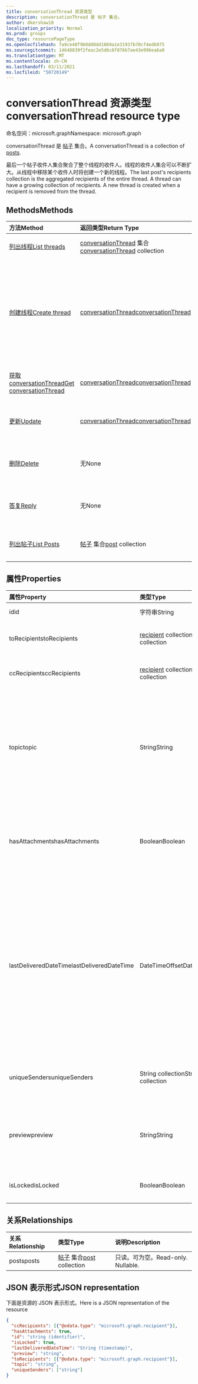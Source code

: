 ```yaml
---
title: conversationThread 资源类型
description: conversationThread 是 帖子 集合。
author: dkershaw10
localization_priority: Normal
ms.prod: groups
doc_type: resourcePageType
ms.openlocfilehash: fa9ce48f9b0dd0dd1869a1e31937b70cf4edb975
ms.sourcegitcommit: 14648839f2feac2e5d6c8f876b7ae43e996ea6a0
ms.translationtype: MT
ms.contentlocale: zh-CN
ms.lasthandoff: 03/11/2021
ms.locfileid: "50720149"
---
```

# <a name="conversationthread-resource-type"></a><span data-ttu-id="92a58-103">conversationThread 资源类型</span><span class="sxs-lookup"><span data-stu-id="92a58-103">conversationThread resource type</span></span>

<span data-ttu-id="92a58-104">命名空间：microsoft.graph</span><span class="sxs-lookup"><span data-stu-id="92a58-104">Namespace: microsoft.graph</span></span>

<span data-ttu-id="92a58-105">conversationThread 是 [帖子](post.md) 集合。</span><span class="sxs-lookup"><span data-stu-id="92a58-105">A conversationThread is a collection of [posts](post.md).</span></span>

<span data-ttu-id="92a58-p101">最后一个帖子收件人集合聚合了整个线程的收件人。线程的收件人集合可以不断扩大。从线程中移除某个收件人时将创建一个新的线程。</span><span class="sxs-lookup"><span data-stu-id="92a58-p101">The last post's recipients collection is the aggregated recipients of the entire thread. A thread can have a growing collection of recipients. A new thread is created when a recipient is removed from the thread.</span></span>

## <a name="methods"></a><span data-ttu-id="92a58-109">Methods</span><span class="sxs-lookup"><span data-stu-id="92a58-109">Methods</span></span>

| <span data-ttu-id="92a58-110">方法</span><span class="sxs-lookup"><span data-stu-id="92a58-110">Method</span></span>       | <span data-ttu-id="92a58-111">返回类型</span><span class="sxs-lookup"><span data-stu-id="92a58-111">Return Type</span></span>  |<span data-ttu-id="92a58-112">说明</span><span class="sxs-lookup"><span data-stu-id="92a58-112">Description</span></span>|
|:---------------|:--------|:----------|
|[<span data-ttu-id="92a58-113">列出线程</span><span class="sxs-lookup"><span data-stu-id="92a58-113">List threads</span></span>](../api/group-list-threads.md) | <span data-ttu-id="92a58-114">[conversationThread](conversationthread.md) 集合</span><span class="sxs-lookup"><span data-stu-id="92a58-114">[conversationThread](conversationthread.md) collection</span></span> |<span data-ttu-id="92a58-115">获取组的所有线程。</span><span class="sxs-lookup"><span data-stu-id="92a58-115">Get all the threads of a group.</span></span>|
|[<span data-ttu-id="92a58-116">创建线程</span><span class="sxs-lookup"><span data-stu-id="92a58-116">Create thread</span></span>](../api/group-post-threads.md) | [<span data-ttu-id="92a58-117">conversationThread</span><span class="sxs-lookup"><span data-stu-id="92a58-117">conversationThread</span></span>](conversationthread.md) |<span data-ttu-id="92a58-p102">通过首先创建一个线程，启动一个新对话。在组中创建新对话、对话线程和帖子。</span><span class="sxs-lookup"><span data-stu-id="92a58-p102">Start a new conversation by first creating a thread. A new conversation, conversation thread, and post are created in the group.</span></span>|
|[<span data-ttu-id="92a58-120">获取 conversationThread</span><span class="sxs-lookup"><span data-stu-id="92a58-120">Get conversationThread</span></span>](../api/conversationthread-get.md) | [<span data-ttu-id="92a58-121">conversationThread</span><span class="sxs-lookup"><span data-stu-id="92a58-121">conversationThread</span></span>](conversationthread.md) |<span data-ttu-id="92a58-122">获取属于某个组的特定线程。</span><span class="sxs-lookup"><span data-stu-id="92a58-122">Get a specific thread that belongs to a group.</span></span> |
|[<span data-ttu-id="92a58-123">更新</span><span class="sxs-lookup"><span data-stu-id="92a58-123">Update</span></span>](../api/conversationthread-update.md) | [<span data-ttu-id="92a58-124">conversationThread</span><span class="sxs-lookup"><span data-stu-id="92a58-124">conversationThread</span></span>](conversationthread.md)  |<span data-ttu-id="92a58-125">更新 conversationThread 对象</span><span class="sxs-lookup"><span data-stu-id="92a58-125">Update conversationThread object.</span></span> |
|[<span data-ttu-id="92a58-126">删除</span><span class="sxs-lookup"><span data-stu-id="92a58-126">Delete</span></span>](../api/conversationthread-delete.md) | <span data-ttu-id="92a58-127">无</span><span class="sxs-lookup"><span data-stu-id="92a58-127">None</span></span> |<span data-ttu-id="92a58-128">删除 conversationThread 对象</span><span class="sxs-lookup"><span data-stu-id="92a58-128">Delete conversationThread object.</span></span> |
|[<span data-ttu-id="92a58-129">答复</span><span class="sxs-lookup"><span data-stu-id="92a58-129">Reply</span></span>](../api/conversationthread-reply.md)|<span data-ttu-id="92a58-130">无</span><span class="sxs-lookup"><span data-stu-id="92a58-130">None</span></span>|<span data-ttu-id="92a58-131">通过新建 Post 实体答复此线程。</span><span class="sxs-lookup"><span data-stu-id="92a58-131">Reply to this thread by creating a new Post entity.</span></span>|
|[<span data-ttu-id="92a58-132">列出帖子</span><span class="sxs-lookup"><span data-stu-id="92a58-132">List Posts</span></span>](../api/conversationthread-list-posts.md) |<span data-ttu-id="92a58-133">[帖子](post.md) 集合</span><span class="sxs-lookup"><span data-stu-id="92a58-133">[post](post.md) collection</span></span>| <span data-ttu-id="92a58-134">获取指定线程的帖子。</span><span class="sxs-lookup"><span data-stu-id="92a58-134">Get the posts of the specified thread.</span></span> |

## <a name="properties"></a><span data-ttu-id="92a58-135">属性</span><span class="sxs-lookup"><span data-stu-id="92a58-135">Properties</span></span>
| <span data-ttu-id="92a58-136">属性</span><span class="sxs-lookup"><span data-stu-id="92a58-136">Property</span></span>              | <span data-ttu-id="92a58-137">类型</span><span class="sxs-lookup"><span data-stu-id="92a58-137">Type</span></span>                                 | <span data-ttu-id="92a58-138">说明</span><span class="sxs-lookup"><span data-stu-id="92a58-138">Description</span></span>                                                                                                                                                                                      |
|:----------------------|:-------------------------------------|:-------------------------------------------------------------------------------------------------------------------------------------------------------------------------------------------------|
| <span data-ttu-id="92a58-139">id</span><span class="sxs-lookup"><span data-stu-id="92a58-139">id</span></span>                    | <span data-ttu-id="92a58-140">字符串</span><span class="sxs-lookup"><span data-stu-id="92a58-140">String</span></span>                               | <span data-ttu-id="92a58-141">只读。</span><span class="sxs-lookup"><span data-stu-id="92a58-141">Read-only.</span></span>                                                                                                                                                                                       |
| <span data-ttu-id="92a58-142">toRecipients</span><span class="sxs-lookup"><span data-stu-id="92a58-142">toRecipients</span></span>          | <span data-ttu-id="92a58-143">[recipient](recipient.md) collection</span><span class="sxs-lookup"><span data-stu-id="92a58-143">[recipient](recipient.md) collection</span></span> | <span data-ttu-id="92a58-144">收件人：线程的收件人。</span><span class="sxs-lookup"><span data-stu-id="92a58-144">The To: recipients for the thread.</span></span>                                                                                                                                                               |
| <span data-ttu-id="92a58-145">ccRecipients</span><span class="sxs-lookup"><span data-stu-id="92a58-145">ccRecipients</span></span>          | <span data-ttu-id="92a58-146">[recipient](recipient.md) collection</span><span class="sxs-lookup"><span data-stu-id="92a58-146">[recipient](recipient.md) collection</span></span> | <span data-ttu-id="92a58-147">抄送：线程的收件人。</span><span class="sxs-lookup"><span data-stu-id="92a58-147">The Cc: recipients for the thread.</span></span>                                                                                                                                                               |
| <span data-ttu-id="92a58-148">topic</span><span class="sxs-lookup"><span data-stu-id="92a58-148">topic</span></span>                 | <span data-ttu-id="92a58-149">String</span><span class="sxs-lookup"><span data-stu-id="92a58-149">String</span></span>                               | <span data-ttu-id="92a58-p103">对话的主题。在创建对话时可设置此属性，但无法对其进行更新。</span><span class="sxs-lookup"><span data-stu-id="92a58-p103">The topic of the conversation. This property can be set when the conversation is created, but it cannot be updated.</span></span>                                                                              |
| <span data-ttu-id="92a58-152">hasAttachments</span><span class="sxs-lookup"><span data-stu-id="92a58-152">hasAttachments</span></span>        | <span data-ttu-id="92a58-153">Boolean</span><span class="sxs-lookup"><span data-stu-id="92a58-153">Boolean</span></span>                              | <span data-ttu-id="92a58-154">指示此线程中的任意帖子是否至少具有一个附件。</span><span class="sxs-lookup"><span data-stu-id="92a58-154">Indicates whether any of the posts within this thread has at least one attachment.</span></span>                                                                                                               |
| <span data-ttu-id="92a58-155">lastDeliveredDateTime</span><span class="sxs-lookup"><span data-stu-id="92a58-155">lastDeliveredDateTime</span></span> | <span data-ttu-id="92a58-156">DateTimeOffset</span><span class="sxs-lookup"><span data-stu-id="92a58-156">DateTimeOffset</span></span>                       | <span data-ttu-id="92a58-157">时间戳类型表示采用 ISO 8601 格式的日期和时间信息，始终采用 UTC 时区。</span><span class="sxs-lookup"><span data-stu-id="92a58-157">The Timestamp type represents date and time information using ISO 8601 format and is always in UTC time.</span></span> <span data-ttu-id="92a58-158">例如，2014 年 1 月 1 日午夜 UTC 为 `2014-01-01T00:00:00Z`</span><span class="sxs-lookup"><span data-stu-id="92a58-158">For example, midnight UTC on Jan 1, 2014 is `2014-01-01T00:00:00Z`</span></span> |
| <span data-ttu-id="92a58-159">uniqueSenders</span><span class="sxs-lookup"><span data-stu-id="92a58-159">uniqueSenders</span></span>         | <span data-ttu-id="92a58-160">String collection</span><span class="sxs-lookup"><span data-stu-id="92a58-160">String collection</span></span>                    | <span data-ttu-id="92a58-161">向此线程发送邮件的所有用户。</span><span class="sxs-lookup"><span data-stu-id="92a58-161">All the users that sent a message to this thread.</span></span>                                                                                                                                                |
| <span data-ttu-id="92a58-162">preview</span><span class="sxs-lookup"><span data-stu-id="92a58-162">preview</span></span>               | <span data-ttu-id="92a58-163">String</span><span class="sxs-lookup"><span data-stu-id="92a58-163">String</span></span>                               | <span data-ttu-id="92a58-164">此对话中最新文章正文的简短摘要。</span><span class="sxs-lookup"><span data-stu-id="92a58-164">A short summary from the body of the latest post in this conversation.</span></span>                                                                                                                           |
| <span data-ttu-id="92a58-165">isLocked</span><span class="sxs-lookup"><span data-stu-id="92a58-165">isLocked</span></span>              | <span data-ttu-id="92a58-166">Boolean</span><span class="sxs-lookup"><span data-stu-id="92a58-166">Boolean</span></span>                              | <span data-ttu-id="92a58-167">指示线程是否已锁定。</span><span class="sxs-lookup"><span data-stu-id="92a58-167">Indicates if the thread is locked.</span></span>                                                                                                                                                               |

## <a name="relationships"></a><span data-ttu-id="92a58-168">关系</span><span class="sxs-lookup"><span data-stu-id="92a58-168">Relationships</span></span>
| <span data-ttu-id="92a58-169">关系</span><span class="sxs-lookup"><span data-stu-id="92a58-169">Relationship</span></span> | <span data-ttu-id="92a58-170">类型</span><span class="sxs-lookup"><span data-stu-id="92a58-170">Type</span></span>   |<span data-ttu-id="92a58-171">说明</span><span class="sxs-lookup"><span data-stu-id="92a58-171">Description</span></span>|
|:---------------|:--------|:----------|
|<span data-ttu-id="92a58-172">posts</span><span class="sxs-lookup"><span data-stu-id="92a58-172">posts</span></span>|<span data-ttu-id="92a58-173">[帖子](post.md) 集合</span><span class="sxs-lookup"><span data-stu-id="92a58-173">[post](post.md) collection</span></span>| <span data-ttu-id="92a58-p105">只读。可为空。</span><span class="sxs-lookup"><span data-stu-id="92a58-p105">Read-only. Nullable.</span></span>|

## <a name="json-representation"></a><span data-ttu-id="92a58-176">JSON 表示形式</span><span class="sxs-lookup"><span data-stu-id="92a58-176">JSON representation</span></span>

<span data-ttu-id="92a58-177">下面是资源的 JSON 表示形式。</span><span class="sxs-lookup"><span data-stu-id="92a58-177">Here is a JSON representation of the resource</span></span>

<!--{
  "blockType": "resource",
  "optionalProperties": [
    "posts"
  ],
  "keyProperty": "id",
  "baseType": "microsoft.graph.entity",
  "@odata.type": "microsoft.graph.conversationThread",
  "@odata.annotations": [
    {
      "property": "posts",
      "capabilities": {
        "changeTracking": false,
        "deletable": false,
        "insertable": false,
        "searchable": false,
        "updatable": false
      }
    }
  ]
}-->

```json
{
  "ccRecipients": [{"@odata.type": "microsoft.graph.recipient"}],
  "hasAttachments": true,
  "id": "string (identifier)",
  "isLocked": true,
  "lastDeliveredDateTime": "String (timestamp)",
  "preview": "string",
  "toRecipients": [{"@odata.type": "microsoft.graph.recipient"}],
  "topic": "string",
  "uniqueSenders": ["string"]
}

```


<!-- uuid: 8fcb5dbc-d5aa-4681-8e31-b001d5168d79
2015-10-25 14:57:30 UTC -->
<!-- {
  "type": "#page.annotation",
  "description": "conversationThread resource",
  "keywords": "",
  "section": "documentation",
  "tocPath": ""
}-->

